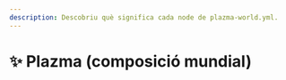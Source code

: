 ```yaml
---
description: Descobriu què significa cada node de plazma-world.yml.
---
```


# ✨ Plazma (composició mundial)
